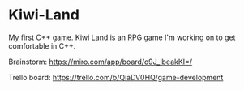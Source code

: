 # Kiwi-Land
My first C++ game. Kiwi Land is an RPG game I'm working on to get comfortable in C++.


Brainstorm:
https://miro.com/app/board/o9J_lbeakKI=/  

Trello board:
https://trello.com/b/QiaDV0HQ/game-development  
